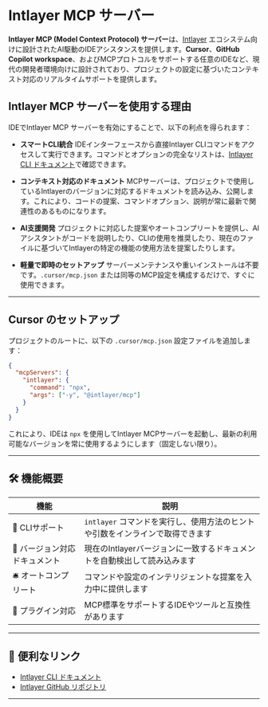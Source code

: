 # Intlayer MCP サーバー

**Intlayer MCP (Model Context Protocol) サーバー**は、[Intlayer](https://github.com/aymericzip/intlayer) エコシステム向けに設計されたAI駆動のIDEアシスタンスを提供します。**Cursor**、**GitHub Copilot workspace**、およびMCPプロトコルをサポートする任意のIDEなど、現代の開発者環境向けに設計されており、プロジェクトの設定に基づいたコンテキスト対応のリアルタイムサポートを提供します。

## Intlayer MCP サーバーを使用する理由

IDEでIntlayer MCP サーバーを有効にすることで、以下の利点を得られます：

- **スマートCLI統合**
  IDEインターフェースから直接Intlayer CLIコマンドをアクセスして実行できます。コマンドとオプションの完全なリストは、[Intlayer CLI ドキュメント](https://github.com/aymericzip/intlayer/blob/main/docs/ja/intlayer_cli.md)で確認できます。

- **コンテキスト対応のドキュメント**
  MCPサーバーは、プロジェクトで使用しているIntlayerのバージョンに対応するドキュメントを読み込み、公開します。これにより、コードの提案、コマンドオプション、説明が常に最新で関連性のあるものになります。

- **AI支援開発**
  プロジェクトに対応した提案やオートコンプリートを提供し、AIアシスタントがコードを説明したり、CLIの使用を推奨したり、現在のファイルに基づいてIntlayerの特定の機能の使用方法を提案したりします。

- **軽量で即時のセットアップ**
  サーバーメンテナンスや重いインストールは不要です。`.cursor/mcp.json` または同等のMCP設定を構成するだけで、すぐに使用できます。

---

## Cursor のセットアップ

プロジェクトのルートに、以下の `.cursor/mcp.json` 設定ファイルを追加します：

```json
{
  "mcpServers": {
    "intlayer": {
      "command": "npx",
      "args": ["-y", "@intlayer/mcp"]
    }
  }
}
```

これにより、IDEは `npx` を使用してIntlayer MCPサーバーを起動し、最新の利用可能なバージョンを常に使用するようにします（固定しない限り）。

---

## 🛠 機能概要

| 機能                          | 説明                                                                          |
| ----------------------------- | ----------------------------------------------------------------------------- |
| 🧠 CLIサポート                | `intlayer` コマンドを実行し、使用方法のヒントや引数をインラインで取得できます |
| 📘 バージョン対応ドキュメント | 現在のIntlayerバージョンに一致するドキュメントを自動検出して読み込みます      |
| 🛎 オートコンプリート         | コマンドや設定のインテリジェントな提案を入力中に提供します                    |
| 🧩 プラグイン対応             | MCP標準をサポートするIDEやツールと互換性があります                            |

---

## 📎 便利なリンク

- [Intlayer CLI ドキュメント](https://github.com/aymericzip/intlayer/blob/main/docs/ja/intlayer_cli.md)
- [Intlayer GitHub リポジトリ](https://github.com/aymericzip/intlayer)

---

